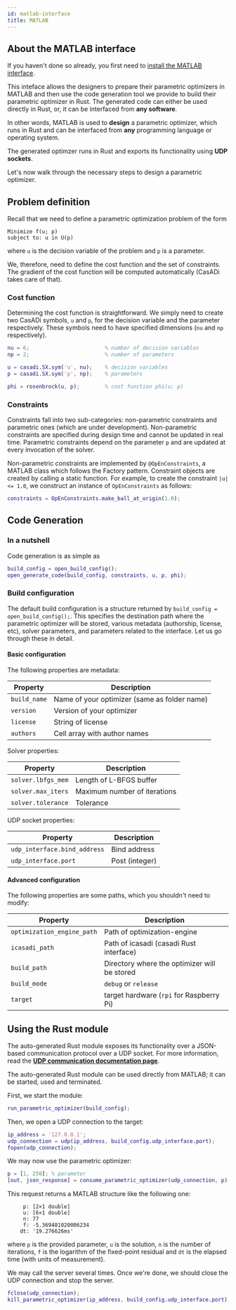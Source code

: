 ```yaml
---
id: matlab-interface
title: MATLAB
---
```


## About the MATLAB interface
If you haven't done so already, you first need to [install the MATLAB interface](./installation#matlab-interface).

This inteface allows the designers to prepare their parametric optimizers in MATLAB and then use the code generation tool we provide to build their parametric optimizer in Rust. The generated code can either be used directly in Rust, or, it can be interfaced from **any software**. 

In other words, MATLAB is used to **design** a parametric optimizer, which runs in Rust and can be interfaced from **any** programming language or operating system.

The generated optimzer runs in Rust and exports its functionality using **UDP sockets**.

Let's now walk through the necessary steps to design a parametric optimizer.

## Problem definition

Recall that we need to define a parametric optimization problem of the form

```text
Minimize f(u; p)
subject to: u in U(p)
```

where `u` is the decision variable of the problem and `p` is a parameter.

We, therefore, need to define the cost function and the set of constraints. The gradient of the cost function will be computed automatically (CasADi takes care of that).


### Cost function
Determining the cost function is straightforward. We simply need to create two CasADi symbols, `u` and `p`, for the decision variable and the parameter respectively. These symbols need to have specified dimensions (`nu` and `np` respectively).

```matlab
nu = 6;                        % number of decision variables
np = 2;                        % number of parameters 

u = casadi.SX.sym('u', nu);    % decision variables
p = casadi.SX.sym('p', np);    % parameters

phi = rosenbrock(u, p);        % cost function phi(u; p) 
```

### Constraints

Constraints fall into two sub-categories: non-parametric constraints and parametric ones (which are under development). Non-parametric constraints are specified during design time and cannot be updated in real time. Parametric constraints depend on the parameter `p` and are updated at every invocation of the solver.

Non-parametric constraints are implemented by `@OpEnConstraints`, a MATLAB class which follows the Factory pattern. Constraint objects are created by calling a static function. For example, to create the constraint `|u| <= 1.0`, we construct an instance of `OpEnConstraints` as follows:


```matlab
constraints = OpEnConstraints.make_ball_at_origin(1.0);
```

## Code Generation

### In a nutshell
Code generation is as simple as 

```matlab
build_config = open_build_config();
open_generate_code(build_config, constraints, u, p, phi);
```


### Build configuration
The default build configuration is a structure returned by `build_config = open_build_config();`. This specifies the destination path where the parametric optimizer will be stored, various metadata (authorship, license, etc), solver parameters, and parameters related to the interface. Let us go through these in detail. 

#### Basic configuration
The following properties are metadata:

| Property       | Description                                  |
|----------------|----------------------------------------------|
| `build_name`   | Name of your optimizer (same as folder name) |
| `version`      | Version of your optimizer                    |
| `license`      | String of license                            |
| `authors`      | Cell array with author names                 |


Solver properties:

| Property                | Description                    |
|-------------------------|--------------------------------|
| `solver.lbfgs_mem`      | Length of L-BFGS buffer        |
| `solver.max_iters`      | Maximum number of iterations   |
| `solver.tolerance`      | Tolerance                      |

UDP socket properties:

| Property                       | Description        |
|--------------------------------|--------------------|
| `udp_interface.bind_address`   | Bind address       |
| `udp_interface.port`           | Post (integer)     |



#### Advanced configuration

The following properties are some paths, which you shouldn't need to modify:

| Property                     | Description                                  |
|------------------------------|----------------------------------------------|
| `optimization_engine_path`   | Path of optimization-engine                  |
| `icasadi_path`               | Path of icasadi (casadi Rust interface)      |
| `build_path`                 | Directory where the optimizer will be stored |
| `build_mode`                 | `debug` or `release`                         |
| `target`                     | target hardware (`rpi` for Raspberry Pi)     |






## Using the Rust module
The auto-generated Rust module exposes its functionality over a JSON-based communication protocol over a UDP socket. For more information, read the [**UDP communication documentation page**](./udp-sockets).

The auto-generated Rust module can be used directly from MATLAB; it can be started, used and terminated.

First, we start the module:

```matlab
run_parametric_optimizer(build_config);
```

Then, we open a UDP connection to the target:

```matlab
ip_address = '127.0.0.1';
udp_connection = udp(ip_address, build_config.udp_interface.port);
fopen(udp_connection);
```

We may now use the parametric optimizer:

```matlab
p = [1, 250]; % parameter
[out, json_response] = consume_parametric_optimizer(udp_connection, p);
```

This request returns a MATLAB structure like the following one:

```text
     p: [2×1 double]
     u: [6×1 double]
     n: 77
     f: -5.369481020006234
    dt: '19.276626ms'
```

where `p` is the provided parameter, `u` is the solution, `n` is the number of iterations, `f` is the logarithm of the fixed-point residual and `dt` is the elapsed time (with units of measurement).

We may call the server several times. Once we're done, we should close the UDP connection and stop the server.

```matlab
fclose(udp_connection);
kill_parametric_optimizer(ip_address, build_config.udp_interface.port);
```